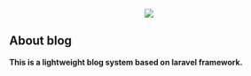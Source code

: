 <p align="center"><img src="https://www.ynshuke.com/wp-content/uploads/2017/02/3-2.png"></p>

## About blog
   **This is a lightweight blog system based on laravel framework.**
